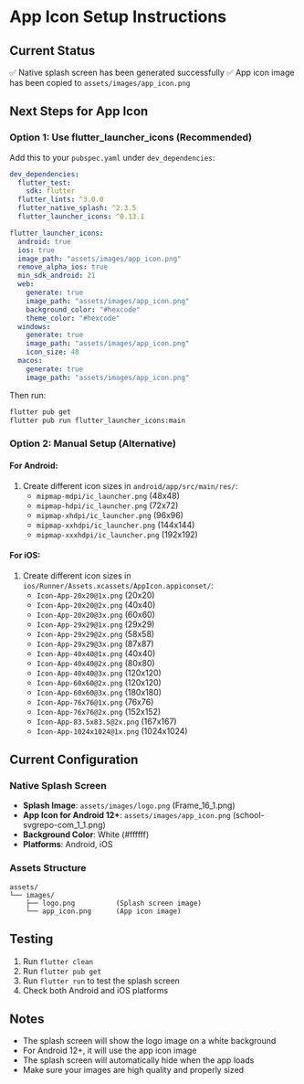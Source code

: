 # App Icon Setup Instructions

## Current Status
✅ Native splash screen has been generated successfully
✅ App icon image has been copied to `assets/images/app_icon.png`

## Next Steps for App Icon

### Option 1: Use flutter_launcher_icons (Recommended)
Add this to your `pubspec.yaml` under `dev_dependencies`:

```yaml
dev_dependencies:
  flutter_test:
    sdk: flutter
  flutter_lints: ^3.0.0
  flutter_native_splash: ^2.3.5
  flutter_launcher_icons: ^0.13.1

flutter_launcher_icons:
  android: true
  ios: true
  image_path: "assets/images/app_icon.png"
  remove_alpha_ios: true
  min_sdk_android: 21
  web:
    generate: true
    image_path: "assets/images/app_icon.png"
    background_color: "#hexcode"
    theme_color: "#hexcode"
  windows:
    generate: true
    image_path: "assets/images/app_icon.png"
    icon_size: 48
  macos:
    generate: true
    image_path: "assets/images/app_icon.png"
```

Then run:
```bash
flutter pub get
flutter pub run flutter_launcher_icons:main
```

### Option 2: Manual Setup (Alternative)

#### For Android:
1. Create different icon sizes in `android/app/src/main/res/`:
   - `mipmap-mdpi/ic_launcher.png` (48x48)
   - `mipmap-hdpi/ic_launcher.png` (72x72)
   - `mipmap-xhdpi/ic_launcher.png` (96x96)
   - `mipmap-xxhdpi/ic_launcher.png` (144x144)
   - `mipmap-xxxhdpi/ic_launcher.png` (192x192)

#### For iOS:
1. Create different icon sizes in `ios/Runner/Assets.xcassets/AppIcon.appiconset/`:
   - `Icon-App-20x20@1x.png` (20x20)
   - `Icon-App-20x20@2x.png` (40x40)
   - `Icon-App-20x20@3x.png` (60x60)
   - `Icon-App-29x29@1x.png` (29x29)
   - `Icon-App-29x29@2x.png` (58x58)
   - `Icon-App-29x29@3x.png` (87x87)
   - `Icon-App-40x40@1x.png` (40x40)
   - `Icon-App-40x40@2x.png` (80x80)
   - `Icon-App-40x40@3x.png` (120x120)
   - `Icon-App-60x60@2x.png` (120x120)
   - `Icon-App-60x60@3x.png` (180x180)
   - `Icon-App-76x76@1x.png` (76x76)
   - `Icon-App-76x76@2x.png` (152x152)
   - `Icon-App-83.5x83.5@2x.png` (167x167)
   - `Icon-App-1024x1024@1x.png` (1024x1024)

## Current Configuration

### Native Splash Screen
- **Splash Image**: `assets/images/logo.png` (Frame_16_1.png)
- **App Icon for Android 12+**: `assets/images/app_icon.png` (school-svgrepo-com_1_1.png)
- **Background Color**: White (#ffffff)
- **Platforms**: Android, iOS

### Assets Structure
```
assets/
└── images/
    ├── logo.png          (Splash screen image)
    └── app_icon.png      (App icon image)
```

## Testing
1. Run `flutter clean`
2. Run `flutter pub get`
3. Run `flutter run` to test the splash screen
4. Check both Android and iOS platforms

## Notes
- The splash screen will show the logo image on a white background
- For Android 12+, it will use the app icon image
- The splash screen will automatically hide when the app loads
- Make sure your images are high quality and properly sized
